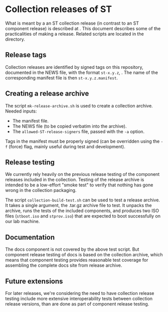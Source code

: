 # Collection releases of ST

What is meant by a an ST collection release (in contrast to an ST
component release) is described at
[](https://git.glasklar.is/system-transparency/project/docs/-/tree/main/content/docs/releases).
This document describes some of the practicalities of making a
release. Related scripts are located in the [](../releng) directory.

## Release tags

Collection releases are identified by signed tags on this repository,
documented in the NEWS file, with the format `st-x.y.z`, . The name of
the corresponding manifest file is then `st-x.y.z.manifest`.

## Creating a release archive

The script `mk-release-archive.sh` is used to create a collection
archive. Needed inputs:

* The manifest file.
* The NEWS file (to be copied verbatim into the archive).
* The `allowed-ST-release-signers` file, passed with the `-a` option.

Tags in the manifest must be properly signed (can be overridden using
the `-f` (force) flag, mainly useful during test and development).

## Release testing

We currently rely heavily on the previous release testing of the
component releases included in the collection. Testing of the release
archive is intended to be a low-effort "smoke test" to verify that
nothing has gone wrong in the collection packaging.

The script `collection-build-test.sh` can be used to test a release
archive. It takes a single argument, the .tar.gz archive file to test.
It unpacks the archive, runs the tests of the included components, and
produces two ISO files (`stboot.iso` and `stprov.iso`) that are
expected to boot successfully on our lab machine.

## Documentation

The docs component is not covered by the above test script. But
component release testing of docs is based on the collection archive,
which means that component testing provides reasonable test coverage
for assembling the complete docs site from release archive.

## Future extensions

For later releases, we're considering the need to have collection
release testing include more extensive interoperability tests between
collection release versions, than are done as part of component
release testing.
